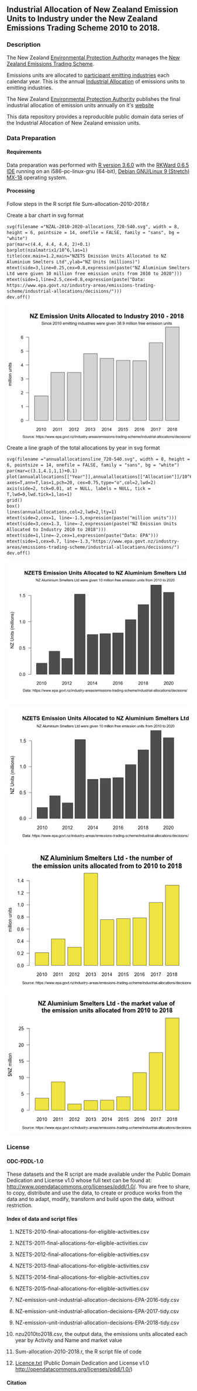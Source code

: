 ## Industrial Allocation of New Zealand Emission Units to Industry under the New Zealand Emissions Trading Scheme 2010 to 2018. 

### Description

The New Zealand [Environmental Protection Authority](https://www.epa.govt.nz) manages the [New Zealand Emissions Trading Scheme](https://www.epa.govt.nz/industry-areas/emissions-trading-scheme/). 

Emissions units are allocated to [participant emitting industries](https://www.epa.govt.nz/industry-areas/emissions-trading-scheme/industries-in-the-emissions-trading-scheme/) each calendar year. This is the annual [Industrial Allocation](https://www.epa.govt.nz/industry-areas/emissions-trading-scheme/industrial-allocations/) of emissions units to emitting industries.
    
The New Zealand [Environmental Protection Authority](https://www.epa.govt.nz) publishes the final industrial allocation of emission units annually on it's [website](https://www.epa.govt.nz/industry-areas/emissions-trading-scheme/industrial-allocations/decisions/)

This data repository provides a reproducible public domain data series of the Industrial Allocation of New Zealand emission units.

### Data Preparation

#### Requirements

Data preparation was performed with [R version 3.6.0](https://cran.r-project.org/) with the [RKWard 0.6.5 IDE](https://rkward.kde.org/) running on an i586-pc-linux-gnu (64-bit), [Debian GNU/Linux 9 (Stretch) MX-18](https://mxlinux.org/index.php) operating system.

#### Processing


Follow steps in the R script file Sum-allocation-2010-2018.r

Create a bar chart in svg format

```{r}
svg(filename ="NZAL-2010-2020-allocations_720-540.svg", width = 8, height = 6, pointsize = 14, onefile = FALSE, family = "sans", bg = "white")
par(mar=c(4.4, 4.4, 4.4, 2)+0.1)
barplot(nzalmatrix1/10^6,las=1) 
title(cex.main=1.2,main="NZETS Emission Units Allocated to NZ Aluminium Smelters Ltd",ylab="NZ Units (millions)")
mtext(side=3,line=0.25,cex=0.8,expression(paste("NZ Aluminium Smelters Ltd were given 10 million free emission units from 2010 to 2020")))
mtext(side=1,line=2.5,cex=0.8,expression(paste("Data: https://www.epa.govt.nz/industry-areas/emissions-trading-scheme/industrial-allocations/decisions/")))
dev.off()
```
![](annualallocations_720-540.svg) 
Create a line graph of the total allocations by year in svg format
```{r}
svg(filename ="annualallocationsline_720-540.svg", width = 8, height = 6, pointsize = 14, onefile = FALSE, family = "sans", bg = "white")    
par(mar=c(3.1,4.1,1,1)+0.1)
plot(annualallocations[["Year"]],annualallocations[["Allocation"]]/10^6,ylim=c(0,8),tck=0.01, axes=T,ann=T,las=1,pch=20, cex=0.75,type="o",col=2,lwd=2)
axis(side=2, tck=0.01, at = NULL, labels = NULL, tick = T,lwd=0,lwd.tick=1,las=1)
grid()
box()
lines(annualallocations,col=2,lwd=2,lty=1)
mtext(side=2,cex=1, line=-1.5,expression(paste("million units")))
mtext(side=3,cex=1.3, line=-2,expression(paste("NZ Emission Units Allocated to Industry 2010 to 2018")))
mtext(side=1,line=-2,cex=1,expression(paste("Data: EPA")))
mtext(side=1,cex=0.7, line=-1.3,"https://www.epa.govt.nz/industry-areas/emissions-trading-scheme/industrial-allocations/decisions/")
dev.off()
```
![NZETS Emission Units Allocated to NZ Aluminium Smelters Ltd](NZAL-2010-2020-allocations_720-540.svg)

![NZETS Emission Units Allocated to NZ Aluminium Smelters Ltd](NZAL-2010-2020-560by420.png)

![](NZAS-Tiwai-units-2010-2018-560by420-v1.png)

![](NZASmelter-unit-value-2010-2018-560by420.png) 

### License

#### ODC-PDDL-1.0

These datasets and the R script are made available under the Public Domain Dedication and License v1.0 whose full text can be found at: http://www.opendatacommons.org/licenses/pddl/1.0/. You are free to share, to copy, distribute and use the data, to create or produce works from the data and to adapt, modify, transform and build upon the data, without restriction.


#### Index of data and script files

1. NZETS-2010-final-allocations-for-eligible-activities.csv

2. NZETS-2011-final-allocations-for-eligible-activities.csv

3. NZETS-2012-final-allocations-for-eligible-activities.csv

4. NZETS-2013-final-allocations-for-eligible-activities.csv

5. NZETS-2014-final-allocations-for-eligible-activities.csv

6. NZETS-2015-final-allocations-for-eligible-activities.csv

7. NZ-emission-unit-industrial-allocation-decisions-EPA-2016-tidy.csv

8. NZ-emission-unit-industrial-allocation-decisions-EPA-2017-tidy.csv

9. NZ-emission-unit-industrial-allocation-decisions-EPA-2018-tidy.csv

10. nzu2010to2018.csv, the output data, the emissions units allocated each year by Activity and Name and market value

11. Sum-allocation-2010-2018.r, the R script file of code

12. [Licence.txt](https://github.com/theecanmole/nzu/blob/master/Licence.txt) (Public Domain  Dedication and License v1.0 http://opendatacommons.org/licenses/pddl/1.0/)

#### Citation

